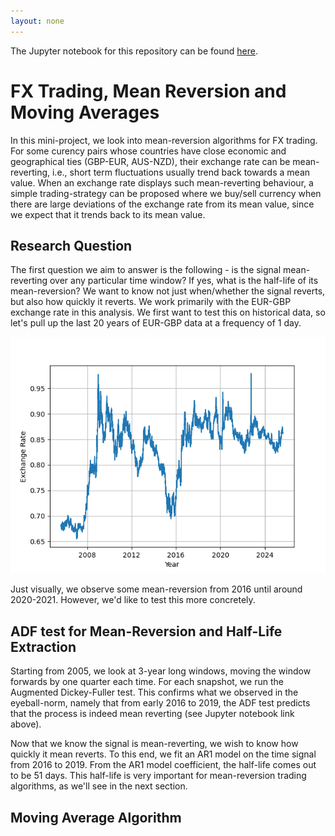 ```yaml
---
layout: none
---
```


The Jupyter notebook for this repository can be found [here](https://github.com/sundarganesh21/quantfin/tree/main/project1_fx_mean_reversion).
# FX Trading, Mean Reversion and Moving Averages

In this mini-project, we look into mean-reversion algorithms for FX trading. For some curency pairs whose countries have close economic and geographical ties (GBP-EUR, AUS-NZD), their exchange rate can be mean-reverting, i.e., short term fluctuations usually trend back towards a mean value. When an exchange rate displays such mean-reverting behaviour, a simple trading-strategy can be proposed where we buy/sell currency when there are large deviations of the exchange rate from its mean value, since we expect that it trends back to its mean value. 

## Research Question
The first question we aim to answer is the following - is the signal mean-reverting over any particular time window? If yes, what is the half-life of its mean-reversion? We want to know not just when/whether the signal reverts, but also how quickly it reverts. We work primarily with the EUR-GBP exchange rate in this analysis. We first want to test this on historical data, so let's pull up the last 20 years of EUR-GBP data at a frequency of 1 day. 

![Historical EUR-GBP Exchange Rate](../assets/images/project1/exchange_rate_all_time.png)

Just visually, we observe some mean-reversion from 2016 until around 2020-2021. However, we'd like to test this more concretely.

## ADF test for Mean-Reversion and Half-Life Extraction
Starting from 2005, we look at 3-year long windows, moving the window forwards by one quarter each time. For each snapshot, we run the Augmented Dickey-Fuller test. This confirms what we observed in the eyeball-norm, namely that from early 2016 to 2019, the ADF test predicts that the process is indeed mean reverting (see Jupyter notebook link above).

Now that we know the signal is mean-reverting, we wish to know how quickly it mean reverts. To this end, we fit an AR1 model on the time signal from 2016 to 2019. From the AR1 model coefficient, the half-life comes out to be 51 days. This half-life is very important for mean-reversion trading algorithms, as we'll see in the next section.

## Moving Average Algorithm
